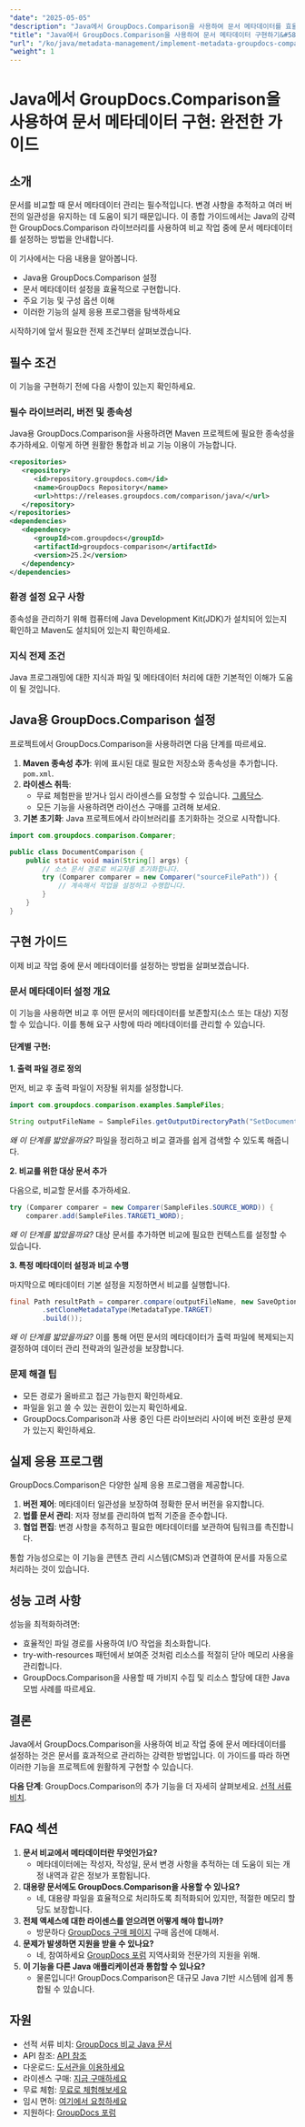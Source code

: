 ```yaml
---
"date": "2025-05-05"
"description": "Java에서 GroupDocs.Comparison을 사용하여 문서 메타데이터를 효율적으로 관리하는 방법을 알아보세요. 이 가이드에서는 더 나은 문서 관리를 위한 설정, 구성 및 실제 활용 방법을 다룹니다."
"title": "Java에서 GroupDocs.Comparison을 사용하여 문서 메타데이터 구현하기&#58; 완벽한 가이드"
"url": "/ko/java/metadata-management/implement-metadata-groupdocs-comparison-java-guide/"
"weight": 1
---
```


# Java에서 GroupDocs.Comparison을 사용하여 문서 메타데이터 구현: 완전한 가이드

## 소개

문서를 비교할 때 문서 메타데이터 관리는 필수적입니다. 변경 사항을 추적하고 여러 버전의 일관성을 유지하는 데 도움이 되기 때문입니다. 이 종합 가이드에서는 Java의 강력한 GroupDocs.Comparison 라이브러리를 사용하여 비교 작업 중에 문서 메타데이터를 설정하는 방법을 안내합니다.

이 기사에서는 다음 내용을 알아봅니다.
- Java용 GroupDocs.Comparison 설정
- 문서 메타데이터 설정을 효율적으로 구현합니다.
- 주요 기능 및 구성 옵션 이해
- 이러한 기능의 실제 응용 프로그램을 탐색하세요

시작하기에 앞서 필요한 전제 조건부터 살펴보겠습니다.

## 필수 조건

이 기능을 구현하기 전에 다음 사항이 있는지 확인하세요.

### 필수 라이브러리, 버전 및 종속성

Java용 GroupDocs.Comparison을 사용하려면 Maven 프로젝트에 필요한 종속성을 추가하세요. 이렇게 하면 원활한 통합과 비교 기능 이용이 가능합니다.

```xml
<repositories>
   <repository>
      <id>repository.groupdocs.com</id>
      <name>GroupDocs Repository</name>
      <url>https://releases.groupdocs.com/comparison/java/</url>
   </repository>
</repositories>
<dependencies>
   <dependency>
      <groupId>com.groupdocs</groupId>
      <artifactId>groupdocs-comparison</artifactId>
      <version>25.2</version>
   </dependency>
</dependencies>
```

### 환경 설정 요구 사항

종속성을 관리하기 위해 컴퓨터에 Java Development Kit(JDK)가 설치되어 있는지 확인하고 Maven도 설치되어 있는지 확인하세요.

### 지식 전제 조건

Java 프로그래밍에 대한 지식과 파일 및 메타데이터 처리에 대한 기본적인 이해가 도움이 될 것입니다.

## Java용 GroupDocs.Comparison 설정

프로젝트에서 GroupDocs.Comparison을 사용하려면 다음 단계를 따르세요.

1. **Maven 종속성 추가**: 위에 표시된 대로 필요한 저장소와 종속성을 추가합니다. `pom.xml`.
2. **라이센스 취득**:
   - 무료 체험판을 받거나 임시 라이센스를 요청할 수 있습니다. [그룹닥스](https://purchase.groupdocs.com/temporary-license/).
   - 모든 기능을 사용하려면 라이선스 구매를 고려해 보세요.
3. **기본 초기화**: Java 프로젝트에서 라이브러리를 초기화하는 것으로 시작합니다.

```java
import com.groupdocs.comparison.Comparer;

public class DocumentComparison {
    public static void main(String[] args) {
        // 소스 문서 경로로 비교자를 초기화합니다.
        try (Comparer comparer = new Comparer("sourceFilePath")) {
            // 계속해서 작업을 설정하고 수행합니다.
        }
    }
}
```

## 구현 가이드

이제 비교 작업 중에 문서 메타데이터를 설정하는 방법을 살펴보겠습니다.

### 문서 메타데이터 설정 개요

이 기능을 사용하면 비교 후 어떤 문서의 메타데이터를 보존할지(소스 또는 대상) 지정할 수 있습니다. 이를 통해 요구 사항에 따라 메타데이터를 관리할 수 있습니다.

#### 단계별 구현:

**1. 출력 파일 경로 정의**

먼저, 비교 후 출력 파일이 저장될 위치를 설정합니다.

```java
import com.groupdocs.comparison.examples.SampleFiles;

String outputFileName = SampleFiles.getOutputDirectoryPath("SetDocumentMetadataTarget");
```

*왜 이 단계를 밟았을까요?* 파일을 정리하고 비교 결과를 쉽게 검색할 수 있도록 해줍니다.

**2. 비교를 위한 대상 문서 추가**

다음으로, 비교할 문서를 추가하세요.

```java
try (Comparer comparer = new Comparer(SampleFiles.SOURCE_WORD)) {
    comparer.add(SampleFiles.TARGET1_WORD);
```

*왜 이 단계를 밟았을까요?* 대상 문서를 추가하면 비교에 필요한 컨텍스트를 설정할 수 있습니다.

**3. 특정 메타데이터 설정과 비교 수행**

마지막으로 메타데이터 기본 설정을 지정하면서 비교를 실행합니다.

```java
final Path resultPath = comparer.compare(outputFileName, new SaveOptions.Builder()
        .setCloneMetadataType(MetadataType.TARGET)
        .build());
```

*왜 이 단계를 밟았을까요?* 이를 통해 어떤 문서의 메타데이터가 출력 파일에 복제되는지 결정하여 데이터 관리 전략과의 일관성을 보장합니다.

### 문제 해결 팁

- 모든 경로가 올바르고 접근 가능한지 확인하세요.
- 파일을 읽고 쓸 수 있는 권한이 있는지 확인하세요.
- GroupDocs.Comparison과 사용 중인 다른 라이브러리 사이에 버전 호환성 문제가 있는지 확인하세요.

## 실제 응용 프로그램

GroupDocs.Comparison은 다양한 실제 응용 프로그램을 제공합니다.

1. **버전 제어**: 메타데이터 일관성을 보장하여 정확한 문서 버전을 유지합니다.
2. **법률 문서 관리**: 저자 정보를 관리하여 법적 기준을 준수합니다.
3. **협업 편집**: 변경 사항을 추적하고 필요한 메타데이터를 보관하여 팀워크를 촉진합니다.

통합 가능성으로는 이 기능을 콘텐츠 관리 시스템(CMS)과 연결하여 문서를 자동으로 처리하는 것이 있습니다.

## 성능 고려 사항

성능을 최적화하려면:
- 효율적인 파일 경로를 사용하여 I/O 작업을 최소화합니다.
- try-with-resources 패턴에서 보여준 것처럼 리소스를 적절히 닫아 메모리 사용을 관리합니다.
- GroupDocs.Comparison을 사용할 때 가비지 수집 및 리소스 할당에 대한 Java 모범 사례를 따르세요.

## 결론

Java에서 GroupDocs.Comparison을 사용하여 비교 작업 중에 문서 메타데이터를 설정하는 것은 문서를 효과적으로 관리하는 강력한 방법입니다. 이 가이드를 따라 하면 이러한 기능을 프로젝트에 원활하게 구현할 수 있습니다.

**다음 단계**: GroupDocs.Comparison의 추가 기능을 더 자세히 살펴보세요. [선적 서류 비치](https://docs.groupdocs.com/comparison/java/).

## FAQ 섹션

1. **문서 비교에서 메타데이터란 무엇인가요?**
   - 메타데이터에는 작성자, 작성일, 문서 변경 사항을 추적하는 데 도움이 되는 개정 내역과 같은 정보가 포함됩니다.
2. **대용량 문서에도 GroupDocs.Comparison을 사용할 수 있나요?**
   - 네, 대용량 파일을 효율적으로 처리하도록 최적화되어 있지만, 적절한 메모리 할당도 보장합니다.
3. **전체 액세스에 대한 라이센스를 얻으려면 어떻게 해야 합니까?**
   - 방문하다 [GroupDocs 구매 페이지](https://purchase.groupdocs.com/buy) 구매 옵션에 대해서.
4. **문제가 발생하면 지원을 받을 수 있나요?**
   - 네, 참여하세요 [GroupDocs 포럼](https://forum.groupdocs.com/c/comparison) 지역사회와 전문가의 지원을 위해.
5. **이 기능을 다른 Java 애플리케이션과 통합할 수 있나요?**
   - 물론입니다! GroupDocs.Comparison은 대규모 Java 기반 시스템에 쉽게 통합될 수 있습니다.

## 자원

- 선적 서류 비치: [GroupDocs 비교 Java 문서](https://docs.groupdocs.com/comparison/java/)
- API 참조: [API 참조](https://reference.groupdocs.com/comparison/java/)
- 다운로드: [도서관을 이용하세요](https://releases.groupdocs.com/comparison/java/)
- 라이센스 구매: [지금 구매하세요](https://purchase.groupdocs.com/buy)
- 무료 체험: [무료로 체험해보세요](https://releases.groupdocs.com/comparison/java/)
- 임시 면허: [여기에서 요청하세요](https://purchase.groupdocs.com/temporary-license/)
- 지원하다: [GroupDocs 포럼](https://forum.groupdocs.com/c/comparison)